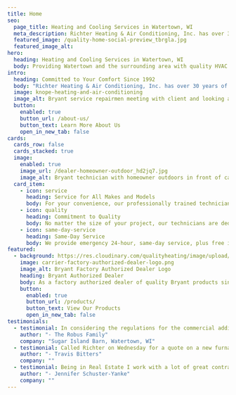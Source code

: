 ```yaml
---
title: Home
seo:
  page_title: Heating and Cooling Services in Watertown, WI
  meta_description: Richter Heating & Air Conditioning, Inc. has over 30 years of experience providing HVAC services in Watertown, WI. Our trained technicians are here to help you. Call us today!
  featured_image: /quality-home-social-preview_tbrgla.jpg
  featured_image_alt:
hero: 
  heading: Heating and Cooling Services in Watertown, WI
  body: Providing Watertown and the surrounding area with quality HVAC services and reliable Bryant products and systems for over 40 years.
intro:
  heading: Committed to Your Comfort Since 1992
  body: "Richter Heating & Air Conditioning, Inc. has over 30 years of experience providing HVAC services in Watertown, WI. Our trained technicians are here to help you with professional, reliable service and the best solutions for your home. Whether it’s a free estimate on a furnace or air conditioning installation, a system tune up or an emergency repair service, we’re just a phone call away!"
  image: knope-heating-and-air-conditioning
  image_alt: Bryant service repairmen meeting with client and looking and furnaces and air conditioning units
  button:
    enabled: true
    button_url: /about-us/
    button_text: Learn More About Us
    open_in_new_tab: false
cards:
  cards_row: false
  cards_stacked: true
  image: 
    enabled: true
    image_url: /dealer-homeowner-outdoor_hd2jq7.jpg
    image_alt: Bryant technician with homeowner outdoors in front of carrier air conditioner
  card_item:
    - icon: service
      heading: Service for All Makes and Models
      body: For your convenience, our professionally trained technicians can service any make or model.
    - icon: quality
      heading: Commitment to Quality
      body: No matter the size of your project, our technicians are dedicated to providing the same quality equipment and service.
    - icon: same-day-service
      heading: Same-Day Service
      body: We provide emergency 24-hour, same-day service, plus free in-home estimates.
featured:
  - background: https://res.cloudinary.com/qualityheating/image/upload/v1700283861/carrier-factory-authorized-dealer-background_ciu7ud.jpg
    image: carrier-factory-authorized-dealer-logo.png
    image_alt: Bryant Factory Authorized Dealer Logo
    heading: Bryant Authorized Dealer
    body: As a factory authorized dealer of quality Bryant products since for over 40 years, Richter Heating & Air Conditioning, Inc. knows the value of quality products and equipment. We offer a large selection of Energy Star products ranging from air conditioners and furnaces to air purifiers, ductless split systems and more.
    button:
      enabled: true
      button_url: /products/
      button_text: View Our Products
      open_in_new_tab: false
testimonials:
  - testimonial: In considering the regulations for the commercial addition to our business, Richter Heating and Air Conditioning did “WHATEVER IT TAKES!” to complete our project. Adam, Bill, and Rosy tackled the unusual specifics and time deadlines, often going above and beyond to successfully finish our project on time. All our questions and requests were handled promptly, personally, and professionally. We truly were recipients of “Whatever it takes” and appreciate the awesome job they did for us.
    author: "- The Robus Family"
    company: "Sugar Island Barn, Watertown, WI"
  - testimonial: Called Richter on Wednesday for a quote on a new furnace and by Monday morning it was installed during the coldest week of the year! Got quotes from other heating places in Watertown and Richter was the most affordable as well. From quote to the techs installing it everyone did a fantastic job. Would highly recommend them!
    author: "- Travis Bitters"
    company: ""
  - testimonial: Being in Real Estate I work with a lot of great contractors and rarely do I write reviews like I should. Richter Heating deserves a review more than anyone though! This company is amazing! I have been using them for years and refer them to all my clients. If you want great prices, great communication and FAST service there is NO ONE in this area that beats them. Thank you guys for everything you have done for my clients and my family!
    author: "- Jennifer Schuster-Yanke"
    company: ""
---
```

